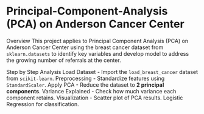 # Principal-Component-Analysis (PCA) on Anderson Cancer Center
 
Overview
This project applies to Principal Component Analysis (PCA) on Anderson Cancer Center using the breast cancer dataset from `sklearn.datasets` to identify key variables and develop model to address the growing number of referrals at the center.

Step by Step Analysis
Load Dataset - Import the `load_breast_cancer` dataset from `scikit-learn`.
Preprocessing - Standardize features using `StandardScaler`.
Apply PCA - Reduce the dataset to **2 principal components**.
Variance Explained - Check how much variance each component retains.
Visualization - Scatter plot of PCA results.
Logistic Regression for classification.
